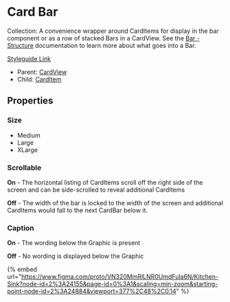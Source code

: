 # Card Bar

Collection: A convenience wrapper around CardItems for display in the bar component or as a row of stacked Bars in a CardView. See the [Bar - Structure](../../components/bar-structure.md) documentation to learn more about what goes into a Bar.

[Styleguide Link](https://zpl.io/2yo0lZy)

* Parent: [CardView](./)
* Child: [CardItem](card-item.md)

## Properties

### Size

* Medium
* Large
* XLarge

### Scrollable

**On** - The horizontal listing of CardItems scroll off the right side of the screen and can be side-scrolled to reveal additional CardItems

**Off** - The width of the bar is locked to the width of the screen and additional CardItems would fall to the next CardBar below it.

### Caption

**On** - The wording below the Graphic is present

**Off** - No wording is displayed below the Graphic



{% embed url="https://www.figma.com/proto/VN320MmRlLNR0UmdFula6N/Kitchen-Sink?node-id=2%3A24155&page-id=0%3A1&scaling=min-zoom&starting-point-node-id=2%3A24884&viewport=377%2C48%2C0.14" %}
